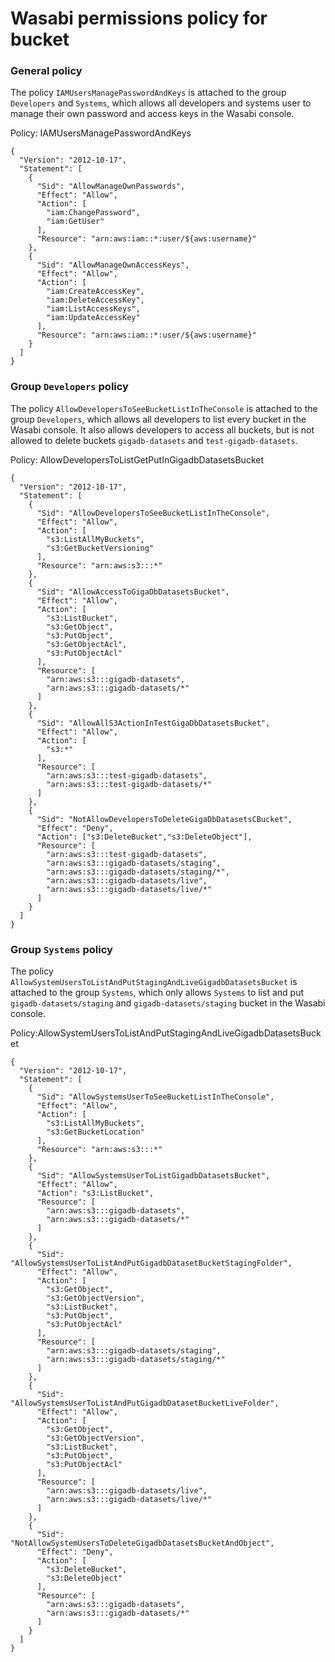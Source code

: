 # Wasabi permissions policy for bucket


### General policy
The policy `IAMUsersManagePasswordAndKeys` is attached to the group `Developers` and `Systems`, which allows all developers and systems user to manage their own password and access keys in the Wasabi console.

Policy: IAMUsersManagePasswordAndKeys
```
{
  "Version": "2012-10-17",
  "Statement": [
    {
      "Sid": "AllowManageOwnPasswords",
      "Effect": "Allow",
      "Action": [
        "iam:ChangePassword",
        "iam:GetUser"
      ],
      "Resource": "arn:aws:iam::*:user/${aws:username}"
    },
    {
      "Sid": "AllowManageOwnAccessKeys",
      "Effect": "Allow",
      "Action": [
        "iam:CreateAccessKey",
        "iam:DeleteAccessKey",
        "iam:ListAccessKeys",
        "iam:UpdateAccessKey"
      ],
      "Resource": "arn:aws:iam::*:user/${aws:username}"
    }
  ]
}
```

### Group `Developers` policy

The policy `AllowDevelopersToSeeBucketListInTheConsole` is attached to the group `Developers`, which allows all developers to list every bucket in the Wasabi console.
It also allows developers to access all buckets, but is not allowed to delete buckets `gigadb-datasets` and `test-gigadb-datasets`.


Policy: AllowDevelopersToListGetPutInGigadbDatasetsBucket
```
{
  "Version": "2012-10-17",
  "Statement": [
    {
      "Sid": "AllowDevelopersToSeeBucketListInTheConsole",
      "Effect": "Allow",
      "Action": [
        "s3:ListAllMyBuckets",
        "s3:GetBucketVersioning"
      ],
      "Resource": "arn:aws:s3:::*"
    },
    {
      "Sid": "AllowAccessToGigaDbDatasetsBucket",
      "Effect": "Allow",
      "Action": [
        "s3:ListBucket",
        "s3:GetObject",
        "s3:PutObject",
        "s3:GetObjectAcl",
        "s3:PutObjectAcl"
      ],
      "Resource": [
        "arn:aws:s3:::gigadb-datasets",
        "arn:aws:s3:::gigadb-datasets/*"
      ]
    },
	{
	  "Sid": "AllowAllS3ActionInTestGigaDbDatasetsBucket",
      "Effect": "Allow",
      "Action": [
        "s3:*"
      ],
      "Resource": [
        "arn:aws:s3:::test-gigadb-datasets",
        "arn:aws:s3:::test-gigadb-datasets/*"
      ]
	},
    {
      "Sid": "NotAllowDevelopersToDeleteGigaDbDatasetsCBucket",
      "Effect": "Deny",
      "Action": ["s3:DeleteBucket","s3:DeleteObject"],
      "Resource": [
        "arn:aws:s3:::test-gigadb-datasets",
        "arn:aws:s3:::gigadb-datasets/staging",
        "arn:aws:s3:::gigadb-datasets/staging/*",
        "arn:aws:s3:::gigadb-datasets/live",
        "arn:aws:s3:::gigadb-datasets/live/*"
      ]
    }
  ]
}
```

### Group `Systems` policy

The policy `AllowSystemUsersToListAndPutStagingAndLiveGigadbDatasetsBucket` is attached to the group `Systems`, which only allows `Systems` to list and put `gigadb-datasets/staging` and `gigadb-datasets/staging` bucket in the Wasabi console.


Policy:AllowSystemUsersToListAndPutStagingAndLiveGigadbDatasetsBucket
```
{
  "Version": "2012-10-17",
  "Statement": [
    {
      "Sid": "AllowSystemsUserToSeeBucketListInTheConsole",
      "Effect": "Allow",
      "Action": [
        "s3:ListAllMyBuckets",
        "s3:GetBucketLocation"
      ],
      "Resource": "arn:aws:s3:::*"
    },
    {
      "Sid": "AllowSystemsUserToListGigadbDatasetsBucket",
      "Effect": "Allow",
      "Action": "s3:ListBucket",
      "Resource": [
        "arn:aws:s3:::gigadb-datasets",
        "arn:aws:s3:::gigadb-datasets/*"
      ]
    },
    {
      "Sid": "AllowSystemsUserToListAndPutGigadbDatasetBucketStagingFolder",
      "Effect": "Allow",
      "Action": [
        "s3:GetObject",
        "s3:GetObjectVersion",
        "s3:ListBucket",
        "s3:PutObject",
        "s3:PutObjectAcl"
      ],
      "Resource": [
        "arn:aws:s3:::gigadb-datasets/staging",
        "arn:aws:s3:::gigadb-datasets/staging/*"
      ]
    },
    {
      "Sid": "AllowSystemsUserToListAndPutGigadbDatasetBucketLiveFolder",
      "Effect": "Allow",
      "Action": [
        "s3:GetObject",
        "s3:GetObjectVersion",
        "s3:ListBucket",
        "s3:PutObject",
        "s3:PutObjectAcl"
      ],
      "Resource": [
        "arn:aws:s3:::gigadb-datasets/live",
        "arn:aws:s3:::gigadb-datasets/live/*"
      ]
    },
    {
      "Sid": "NotAllowSystemUsersToDeleteGigadbDatasetsBucketAndObject",
      "Effect": "Deny",
      "Action": [
        "s3:DeleteBucket",
        "s3:DeleteObject"
      ],
      "Resource": [
        "arn:aws:s3:::gigadb-datasets",
        "arn:aws:s3:::gigadb-datasets/*"
      ]
    }
  ]
}
```